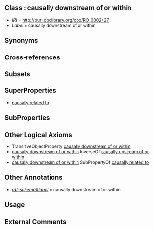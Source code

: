 
## Class : causally downstream of or within

 * *IRI* = http://purl.obolibrary.org/obo/RO_0002427
 * *Label* = causally downstream of or within

## Synonyms


## Cross-references


## Subsets


## SuperProperties

 * [causally related to](../../RO/10/RO_0002410.md)

## SubProperties


## Other Logical Axioms

 * TransitiveObjectProperty [causally downstream of or within](../../RO/27/RO_0002427.md)
 * [causally downstream of or within](../../RO/27/RO_0002427.md) InverseOf [causally upstream of or within](../../RO/18/RO_0002418.md)
 * [causally downstream of or within](../../RO/27/RO_0002427.md) SubPropertyOf [causally related to](../../RO/10/RO_0002410.md)

## Other Annotations

 * *[rdf-schema#label](../../el/rdf-schema#label.md)* = causally downstream of or within

## Usage


## External Comments

